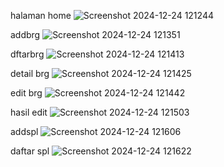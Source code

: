 halaman home ![Screenshot 2024-12-24 121244](https://github.com/user-attachments/assets/8e768915-e7cc-4e87-b416-2877cc8f53d7)

addbrg ![Screenshot 2024-12-24 121351](https://github.com/user-attachments/assets/46cf0d51-4ed2-4045-9957-64735140e80a)

dftarbrg ![Screenshot 2024-12-24 121413](https://github.com/user-attachments/assets/705c7e42-abdb-4567-bb78-c16b8141707d)

detail brg ![Screenshot 2024-12-24 121425](https://github.com/user-attachments/assets/5c29510d-86db-4fe4-b26a-81e748f7f6c8)

edit brg ![Screenshot 2024-12-24 121442](https://github.com/user-attachments/assets/b7ac4fc9-d24e-40a5-baac-b9d2e3d6591a)

hasil edit ![Screenshot 2024-12-24 121503](https://github.com/user-attachments/assets/c8ad1eab-d6bc-4c18-97e1-f760db3164be)

addspl ![Screenshot 2024-12-24 121606](https://github.com/user-attachments/assets/91977651-91b2-463e-b76f-b1be3675c1e6)

daftar spl ![Screenshot 2024-12-24 121622](https://github.com/user-attachments/assets/c08d5a4e-28fe-42e1-92a2-0ecf8e14dfb1)
